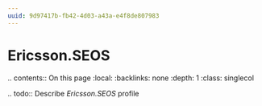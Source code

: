 ```yaml
---
uuid: 9d97417b-fb42-4d03-a43a-e4f8de807983
---
```



# Ericsson.SEOS

.. contents:: On this page
    :local:
    :backlinks: none
    :depth: 1
    :class: singlecol

.. todo::
    Describe *Ericsson.SEOS* profile

